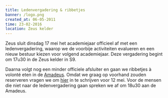 ```yaml
---
title: Ledenvergadering & ribbetjes
banner: /logo.png
created_at: 06-05-2011
time: 23-02-2016
location: Zeus kelder
---
```


Zeus sluit dinsdag 17 mei het academiejaar officieel af met een ledenvergadering, waarop we de voorbije activiteiten evalueren en een nieuw bestuur kiezen voor volgend academiejaar. Deze vergadering begint om 17u30 in de Zeus kelder in S9.

Daarna volgt nog een minder officiele afsluiter en gaan we ribbetjes à volonté eten in de <a href="http://www.amadeusspareribrestaurant.be/">Amadeus</a>. Omdat we graag op voorhand zouden reserveren vragen we om <a href="https://spreadsheets.google.com/viewform?formkey=dGU4ckJDeGNWUmpMVVAtUmpKd0lWT2c6MQ#gid=0">hier</a> in te schrijven voor 12 mei. Voor de mensen die niet naar de ledenvergadering gaan spreken we af om 18u30 aan de Amadeus.